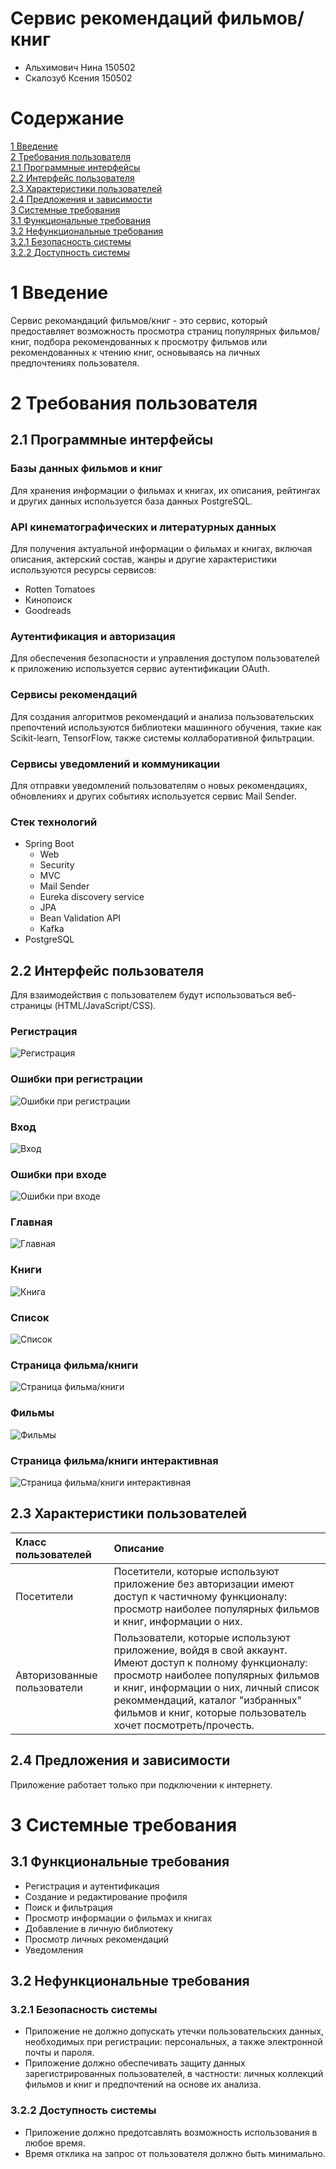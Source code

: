 # Сервис рекомендаций фильмов/книг

- Альхимович Нина 150502
- Скалозуб Ксения 150502

# Содержание

[1 Введение](#1-введение)  
[2 Требования пользователя](#2-требования-пользователя)   
[2.1 Программные интерфейсы](#21-программные-интерфейсы)  
[2.2 Интерфейс пользователя](#22-интерфейс-пользователя)  
[2.3 Характеристики пользователей](#23-характеристики-пользователей)  
[2.4 Предложения и зависимости](#24-предложения-и-зависимости)  
[3 Системные требования](#3-системные-требования)    
[3.1 Функциональные требования](#31-функциональные-требования)    
[3.2 Нефункциональные требования](#32-нефункциональные-требования)      
[3.2.1 Безопасность системы](#321-безопасность-системы)     
[3.2.2 Доступность системы](#322-доступность-системы)  

# 1 Введение

Сервис рекомандаций фильмов/книг - это сервис, который предоставляет возможность просмотра страниц популярных фильмов/книг, подбора рекомендованных к просмотру фильмов или рекомендованных к чтению книг, основываясь на личных предпочтениях пользователя. 

# 2 Требования пользователя

## 2.1 Программные интерфейсы

### Базы данных фильмов и книг

Для хранения информации о фильмах и книгах, их описания, рейтингах и других данных используется база данных PostgreSQL.

### API кинематографических и литературных данных

Для получения актуальной информации о фильмах и книгах, включая описания, актерский состав, жанры и другие характеристики используются ресурсы сервисов:
- Rotten Tomatoes 
- Кинопоиск 
- Goodreads

### Аутентификация и авторизация

Для обеспечения безопасности и управления доступом пользователей к приложению используется сервис аутентификации OAuth.

### Сервисы рекомендаций

Для создания алгоритмов рекомендаций и анализа пользовательских препочтений используются библиотеки машинного обучения, такие как Scikit-learn, TensorFlow, также системы коллаборативной фильтрации.

### Сервисы уведомлений и коммуникации

Для отправки уведомлений пользователям о новых рекомендациях, обновлениях и других событиях используется сервис Mail Sender.

### Стек технологий
- Spring Boot
    - Web
    - Security
    - MVC
    - Mail Sender
    - Eureka discovery service
    - JPA
    - Bean Validation API
    - Kafka
- PostgreSQL

## 2.2 Интерфейс пользователя

Для взаимодействия с пользователем будут использоваться веб-страницы (HTML/JavaScript/CSS).

### Регистрация

![Регистрация](https://github.com/SneakyElfff/MoviesAndBooksRecommendationsService/blob/main/Mockups/%D0%A0%D0%B5%D0%B3%D0%B8%D1%81%D1%82%D1%80%D0%B0%D1%86%D0%B8%D1%8F.png)

### Ошибки при регистрации

![Ошибки при регистрации](https://github.com/SneakyElfff/MoviesAndBooksRecommendationsService/blob/main/Mockups/%D0%9E%D1%88%D0%B8%D0%B1%D0%BA%D0%B8%20%D0%BF%D1%80%D0%B8%20%D1%80%D0%B5%D0%B3%D0%B8%D1%81%D1%82%D1%80%D0%B0%D1%86%D0%B8%D0%B8.png)

### Вход

![Вход](https://github.com/SneakyElfff/MoviesAndBooksRecommendationsService/blob/main/Mockups/%D0%92%D1%85%D0%BE%D0%B4%20%D0%B2%20%D0%B0%D0%BA%D0%BA%D0%B0%D1%83%D0%BD%D1%82.png)

### Ошибки при входе

![Ошибки при входе](https://github.com/SneakyElfff/MoviesAndBooksRecommendationsService/blob/main/Mockups/%D0%9E%D1%88%D0%B8%D0%B1%D0%BA%D0%B8%20%D0%BF%D1%80%D0%B8%20%D0%B2%D1%85%D0%BE%D0%B4%D0%B5%20.png)

### Главная

![Главная](https://github.com/SneakyElfff/MoviesAndBooksRecommendationsService/blob/main/Mockups/%D0%93%D0%BB%D0%B0%D0%B2%D0%BD%D0%B0%D1%8F.png)

### Книги

![Книга](https://github.com/SneakyElfff/MoviesAndBooksRecommendationsService/blob/main/Mockups/%D0%9A%D0%BD%D0%B8%D0%B3%D0%B8.png)

### Список

![Список](https://github.com/SneakyElfff/MoviesAndBooksRecommendationsService/blob/main/Mockups/%D0%A1%D0%BF%D0%B8%D1%81%D0%BE%D0%BA.png)

### Страница фильма/книги

![Страница фильма/книги](https://github.com/SneakyElfff/MoviesAndBooksRecommendationsService/blob/main/Mockups/%D0%A1%D1%82%D1%80%D0%B0%D0%BD%D0%B8%D1%86%D0%B0%20%D1%84%D0%B8%D0%BB%D1%8C%D0%BC%D0%B0%3A%D0%BA%D0%BD%D0%B8%D0%B3%D0%B8.png)

### Фильмы

![Фильмы](https://github.com/SneakyElfff/MoviesAndBooksRecommendationsService/blob/main/Mockups/%D0%A4%D0%B8%D0%BB%D1%8C%D0%BC%D1%8B.png)

### Страница фильма/книги интерактивная

![Страница фильма/книги интерактивная](https://github.com/SneakyElfff/MoviesAndBooksRecommendationsService/blob/main/Mockups/%D0%A1%D1%82%D1%80%D0%B0%D0%BD%D0%B8%D1%86%D0%B0%20%D1%84%D0%B8%D0%BB%D1%8C%D0%BC%D0%B0%3A%D0%BA%D0%BD%D0%B8%D0%B3%D0%B8_%D0%B8%D0%BD%D1%82%D0%B5%D1%80%D0%B0%D0%BA%D1%82%D0%B8%D0%B2%D0%BD%D0%B0%D1%8F.png)

## 2.3 Характеристики пользователей

| Класс пользователей                         | Описание                                                                                                                        |
|:--------------------------------------------|:--------------------------------------------------------------------------------------------------------------------------------|
| Посетители                                  | Посетители, которые используют приложение без авторизации имеют доступ к частичному функционалу:    просмотр наиболее популярных фильмов и книг, информации о них.              |
| Авторизованные пользователи                 | Пользователи, которые используют приложение, войдя в свой аккаунт. Имеют доступ к полному функционалу: просмотр наиболее популярных фильмов и книг, информации о них, личный список рекоммендаций, каталог "избранных" фильмов и книг, которые пользователь хочет посмотреть/прочесть.                                                 |

## 2.4 Предложения и зависимости

Приложение работает только при подключении к интернету.

# 3 Системные требования

## 3.1 Функциональные требования

- Регистрация и аутентификация
- Создание и редактирование профиля
- Поиск и фильтрация
- Просмотр информации о фильмах и книгах
- Добавление в личную библиотеку
- Просмотр личных рекомендаций
- Уведомления

## 3.2 Нефункциональные требования

### 3.2.1 Безопасность системы

- Приложение не должно допускать утечки пользовательских данных, необходимых при регистрации: персональных, а также электронной почты и пароля.
- Приложение должно обеспечивать защиту данных зарегистрированных пользователей, в частности: личных коллекций фильмов и книг и предпочтений на основе их анализа.

### 3.2.2 Доступность системы

- Приложение должно предотсавлять возможность использования в любое время.
- Время отклика на запрос от пользователя должно быть минимально.
